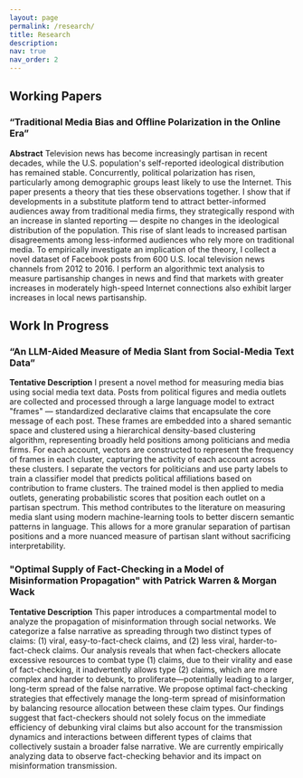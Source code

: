 ```yaml
---
layout: page
permalink: /research/
title: Research
description: 
nav: true
nav_order: 2
---
```


## Working Papers

### “Traditional Media Bias and Offline Polarization in the Online Era”

**Abstract**
Television news has become increasingly partisan in recent decades, while the U.S. population's self-reported ideological distribution has remained stable. Concurrently, political polarization has risen, particularly among demographic groups least likely to use the Internet. This paper presents a theory that ties these observations together. I show that if developments in a substitute platform tend to attract better-informed audiences away from traditional media firms, they strategically respond with an increase in slanted reporting — despite no changes in the ideological distribution of the population. This rise of slant leads to increased partisan disagreements among less-informed audiences who rely more on traditional media. To empirically investigate an implication of the theory, I collect a novel dataset of Facebook posts from 600 U.S. local television news channels from 2012 to 2016. I perform an algorithmic text analysis to measure partisanship changes in news and find that markets with greater increases in moderately high-speed Internet connections also exhibit larger increases in local news partisanship. 

## Work In Progress

### “An LLM-Aided Measure of Media Slant from Social-Media Text Data”

**Tentative Description**
I present a novel method for measuring media bias using social media text data. Posts from political figures and media outlets are collected and processed through a large language model to extract "frames" — standardized declarative claims that encapsulate the core message of each post. These frames are embedded into a shared semantic space and clustered using a hierarchical density-based clustering algorithm, representing broadly held positions among politicians and media firms. For each account, vectors are constructed to represent the frequency of frames in each cluster, capturing the activity of each account across these clusters. I separate the vectors for politicians and use party labels to train a classifier model that predicts political affiliations based on contribution to frame clusters. The trained model is then applied to media outlets, generating probabilistic scores that position each outlet on a partisan spectrum. This method contributes to the literature on measuring media slant using modern machine-learning tools to better discern semantic patterns in language. This allows for a more granular separation of partisan positions and a more nuanced measure of partisan slant without sacrificing interpretability. 

### "Optimal Supply of Fact-Checking in a Model of Misinformation Propagation" with Patrick Warren & Morgan Wack

**Tentative Description**
This paper introduces a compartmental model to analyze the propagation of misinformation through social networks. We categorize a false narrative as spreading through two distinct types of claims: (1) viral, easy-to-fact-check claims, and (2) less viral, harder-to-fact-check claims. Our analysis reveals that when fact-checkers allocate excessive resources to combat type (1) claims, due to their virality and ease of fact-checking, it inadvertently allows type (2) claims, which are more complex and harder to debunk, to proliferate—potentially leading to a larger, long-term spread of the false narrative. We propose optimal fact-checking strategies that effectively manage the long-term spread of misinformation by balancing resource allocation between these claim types. Our findings suggest that fact-checkers should not solely focus on the immediate efficiency of debunking viral claims but also account for the transmission dynamics and interactions between different types of claims that collectively sustain a broader false narrative. We are currently empirically analyzing data to observe fact-checking behavior and its impact on misinformation transmission. 
